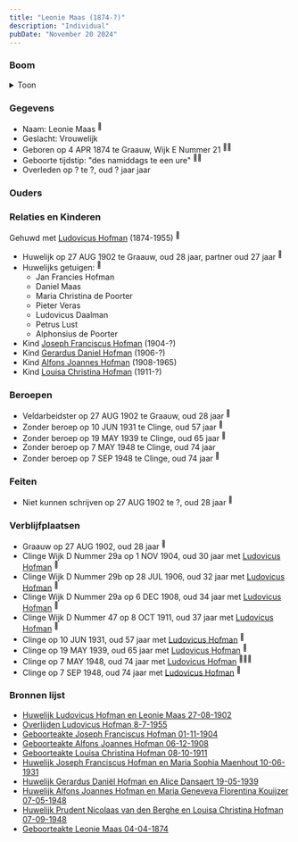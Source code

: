 ```yaml
---
title: "Leonie Maas (1874-?)"
description: "Individual"
pubDate: "November 20 2024"
---
```


### Boom
<details><summary>Toon</summary>

![test](https://www.plantuml.com/plantuml/svg/dPJVRzem4CVV_LUSoiEUaCAFf04XMg30XjXQJUrUfWavyG4MZerypX2g-h_FRGAjeAhIlULyTxxFtNtZQtBSkZnJZ3PIRxdb6IGytQoioRKO6MKiECirUHTgnzPI8AJIfWgBRyosRWyPPWbQAex8eKNZzbjaRsvD5IU2HmO0GsC5slkrJ3SQYNgzZ4lTxqEBFJ7s1UvUIX5ZHSh578sM2DyvfmlW1D-2e1b6S4ohJORZrhZbxtvSIbJY2NhTX2VxHMASKzZjGni6Tp-X4L-sOMevptTl8ccJAxNWMYnIQuWIuv5yoXLSFTCS479X_ieq9_XgbXdNhnmDWDguDGadmm_gDnhmu_RNvm1Yc3tCeT49GnWfgLVeSKgQNdU7GlWp7zQyXC73rCS5pHUeIH04SGGr9LThjqUbpCw37LDdXd2xXebVQIhfdOQYLgM6YduwGVi0Lt6W9SOKBRV2Lx_XVhNg3A9T1Q9v654G_H_5G2sD9fWPhhtt32Ai0X71pNZqp11NPeWBDNQYyytEJIw9msXj9Jcf-HbJ11Na7iFjwDuNyBBxt5pAFwjUBsN4Iec_7fJogfTQER7R9tPuOXSNUedLV_kNGg3-Sqmirtxg25cvYbD7nDWrQk5Vhdy0)
</details>

### Gegevens
- Naam: Leonie Maas <sup><a href="../s00425/" style="text-decoration:none" title="Huwelijk Ludovicus Hofman en Leonie Maas 27-08-1902">:link:</a></sup>
- Geslacht: Vrouwelijk
- Geboren op 4 APR 1874 te Graauw, Wijk E Nummer 21 <sup><a href="../s00425/" style="text-decoration:none" title="Huwelijk Ludovicus Hofman en Leonie Maas 27-08-1902">:link:</a><a href="../s00448/" style="text-decoration:none" title="Geboorteakte Leonie Maas 04-04-1874">:link:</a></sup>
- Geboorte tijdstip: "des namiddags te een ure" <sup><a href="../s00425/" style="text-decoration:none" title="Huwelijk Ludovicus Hofman en Leonie Maas 27-08-1902">:link:</a><a href="../s00448/" style="text-decoration:none" title="Geboorteakte Leonie Maas 04-04-1874">:link:</a></sup>
- Overleden op ? te ?, oud ? jaar jaar 

### Ouders

### Relaties en Kinderen

Gehuwd met [Ludovicus Hofman](../i00251/) (1874-1955) <sup><a href="../s00425/" style="text-decoration:none" title="Huwelijk Ludovicus Hofman en Leonie Maas 27-08-1902">:link:</a></sup>
- Huwelijk op 27 AUG 1902 te Graauw, oud 28 jaar, partner oud 27 jaar <sup><a href="../s00425/" style="text-decoration:none" title="Huwelijk Ludovicus Hofman en Leonie Maas 27-08-1902">:link:</a></sup>
- Huwelijks getuigen:  <sup><a href="../s00425/" style="text-decoration:none" title="Huwelijk Ludovicus Hofman en Leonie Maas 27-08-1902">:link:</a></sup>
  - Jan Francies Hofman
  - Daniel Maas
  - Maria Christina de Poorter
  - Pieter Veras
  - Ludovicus Daalman
  - Petrus Lust
  - Alphonsius de Poorter
- Kind [Joseph Franciscus Hofman](../i00263/) (1904-?)
- Kind [Gerardus Daniel Hofman](../i00264/) (1906-?)
- Kind [Alfons Joannes Hofman](../i00265/) (1908-1965)
- Kind [Louisa Christina Hofman](../i00266/) (1911-?)

### Beroepen
- Veldarbeidster op 27 AUG 1902 te Graauw, oud 28 jaar <sup><a href="../s00425/" style="text-decoration:none" title="Huwelijk Ludovicus Hofman en Leonie Maas 27-08-1902">:link:</a></sup>
- Zonder beroep op 10 JUN 1931 te Clinge, oud 57 jaar <sup><a href="../s00443/" style="text-decoration:none" title="Huwelijk Joseph Franciscus Hofman en Maria Sophia Maenhout 10-06-1931">:link:</a></sup>
- Zonder beroep op 19 MAY 1939 te Clinge, oud 65 jaar <sup><a href="../s00444/" style="text-decoration:none" title="Huwelijk Gerardus Daniël Hofman en Alice Dansaert 19-05-1939">:link:</a></sup>
- Zonder beroep op 7 MAY 1948 te Clinge, oud 74 jaar 
- Zonder beroep op 7 SEP 1948 te Clinge, oud 74 jaar <sup><a href="../s00446/" style="text-decoration:none" title="Huwelijk Prudent Nicolaas van den Berghe en Louisa Christina Hofman 07-09-1948 ">:link:</a></sup>

### Feiten
- Niet kunnen schrijven op 27 AUG 1902 te ?, oud 28 jaar <sup><a href="../s00425/" style="text-decoration:none" title="Huwelijk Ludovicus Hofman en Leonie Maas 27-08-1902">:link:</a></sup>

### Verblijfplaatsen
- Graauw  op 27 AUG 1902, oud 28 jaar  <sup><a href="../s00425/" style="text-decoration:none" title="Huwelijk Ludovicus Hofman en Leonie Maas 27-08-1902">:link:</a></sup>
- Clinge Wijk D Nummer 29a op 1 NOV 1904, oud 30 jaar met [Ludovicus Hofman](../i00251/) <sup><a href="../s00439/" style="text-decoration:none" title="Geboorteakte Joseph Franciscus Hofman 01-11-1904">:link:</a></sup>
- Clinge Wijk D Nummer 29b op 28 JUL 1906, oud 32 jaar met [Ludovicus Hofman](../i00251/) <sup><a href="../s00440/" style="text-decoration:none" title="Geboorteakte Gerardus Daniel Hofman 28-07-1906">:link:</a></sup>
- Clinge Wijk D Nummer 29a op 6 DEC 1908, oud 34 jaar met [Ludovicus Hofman](../i00251/) <sup><a href="../s00441/" style="text-decoration:none" title="Geboorteakte Alfons Joannes Hofman 06-12-1908">:link:</a></sup>
- Clinge Wijk D Nummer 47 op 8 OCT 1911, oud 37 jaar met [Ludovicus Hofman](../i00251/) <sup><a href="../s00442/" style="text-decoration:none" title="Geboorteakte Louisa Christina Hofman 08-10-1911">:link:</a></sup>
- Clinge  op 10 JUN 1931, oud 57 jaar met [Ludovicus Hofman](../i00251/) <sup><a href="../s00443/" style="text-decoration:none" title="Huwelijk Joseph Franciscus Hofman en Maria Sophia Maenhout 10-06-1931">:link:</a></sup>
- Clinge  op 19 MAY 1939, oud 65 jaar met [Ludovicus Hofman](../i00251/) <sup><a href="../s00444/" style="text-decoration:none" title="Huwelijk Gerardus Daniël Hofman en Alice Dansaert 19-05-1939">:link:</a></sup>
- Clinge  op 7 MAY 1948, oud 74 jaar met [Ludovicus Hofman](../i00251/) <sup><a href="../s00445/" style="text-decoration:none" title="Huwelijk Alfons Joannes Hofman en Maria Geneveva Florentina Kouijzer 07-05-1948">:link:</a><a href="../s00445/" style="text-decoration:none" title="Huwelijk Alfons Joannes Hofman en Maria Geneveva Florentina Kouijzer 07-05-1948">:link:</a><a href="../s00445/" style="text-decoration:none" title="Huwelijk Alfons Joannes Hofman en Maria Geneveva Florentina Kouijzer 07-05-1948">:link:</a></sup>
- Clinge  op 7 SEP 1948, oud 74 jaar met [Ludovicus Hofman](../i00251/) <sup><a href="../s00446/" style="text-decoration:none" title="Huwelijk Prudent Nicolaas van den Berghe en Louisa Christina Hofman 07-09-1948 ">:link:</a></sup>

### Bronnen lijst
- [Huwelijk Ludovicus Hofman en Leonie Maas 27-08-1902](../s00425/)
- [Overlijden Ludovicus Hofman 8-7-1955](../s00432/)
- [Geboorteakte Joseph Franciscus Hofman 01-11-1904](../s00439/)
- [Geboorteakte Alfons Joannes Hofman 06-12-1908](../s00441/)
- [Geboorteakte Louisa Christina Hofman 08-10-1911](../s00442/)
- [Huwelijk Joseph Franciscus Hofman en Maria Sophia Maenhout 10-06-1931](../s00443/)
- [Huwelijk Gerardus Daniël Hofman en Alice Dansaert 19-05-1939](../s00444/)
- [Huwelijk Alfons Joannes Hofman en Maria Geneveva Florentina Kouijzer 07-05-1948](../s00445/)
- [Huwelijk Prudent Nicolaas van den Berghe en Louisa Christina Hofman 07-09-1948 ](../s00446/)
- [Geboorteakte Leonie Maas 04-04-1874](../s00448/)